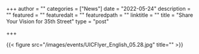 +++
author = ""
categories = ["News"]
date = "2022-05-24"
description = ""
featured = ""
featuredalt = ""
featuredpath = ""
linktitle = ""
title = "Share Your Vision for 35th Street"
type = "post"

+++ 

 {{< figure src="/images/events/UICFlyer_English_05.28.jpg" title="" >}}



